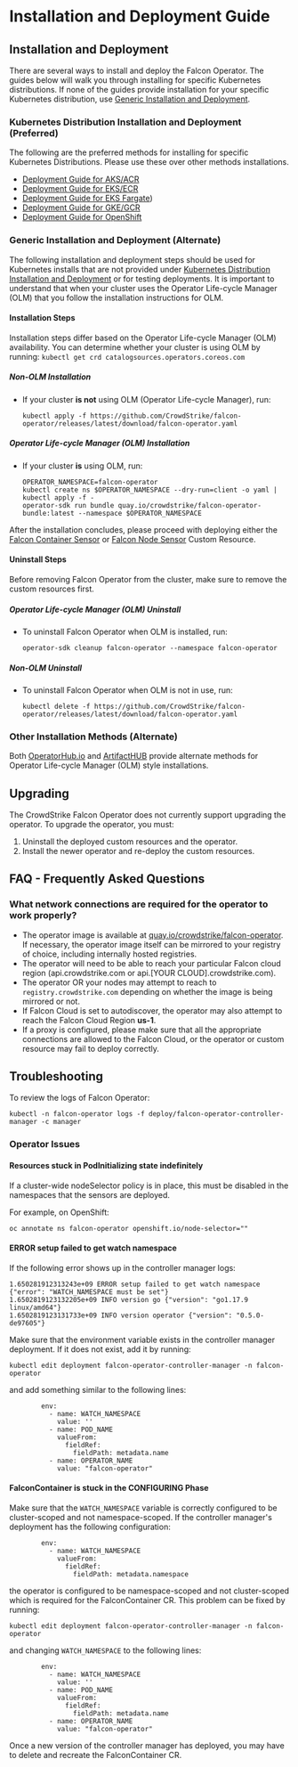 # Installation and Deployment Guide


## Installation and Deployment

There are several ways to install and deploy the Falcon Operator. The guides below will walk you through installing for specific Kubernetes distributions. If none of the guides provide installation for your specific Kubernetes distribution, use [Generic Installation and Deployment](#generic-installation-and-deployment).

### Kubernetes Distribution Installation and Deployment (Preferred)

The following are the preferred methods for installing for specific Kubernetes Distributions. Please use these over other methods installations.

 - [Deployment Guide for AKS/ACR](./deployment/azure/README.md)
 - [Deployment Guide for EKS/ECR](./deployment/eks/README.md)
 - [Deployment Guide for EKS Fargate](./deployment/eks-fargate/README.md))
 - [Deployment Guide for GKE/GCR](./deployment/gke/README.md)
 - [Deployment Guide for OpenShift](./deployment/openshift/README.md)

### Generic Installation and Deployment (Alternate)

The following installation and deployment steps should be used for Kubernetes installs that are not provided under [Kubernetes Distribution Installation and Deployment](#kubernetes-distribution-installation-and-deployment) or for testing deployments.
It is important to understand that when your cluster uses the Operator Life-cycle Manager (OLM) that you follow the installation instructions for OLM.

#### Installation Steps

Installation steps differ based on the Operator Life-cycle Manager (OLM) availability. You can determine whether your cluster is using OLM by running: `kubectl get crd catalogsources.operators.coreos.com`

##### Non-OLM Installation
 - If your cluster **is not** using OLM (Operator Life-cycle Manager), run:
   ```
   kubectl apply -f https://github.com/CrowdStrike/falcon-operator/releases/latest/download/falcon-operator.yaml
   ```

##### Operator Life-cycle Manager (OLM) Installation
 - If your cluster **is** using OLM, run:
   ```
   OPERATOR_NAMESPACE=falcon-operator
   kubectl create ns $OPERATOR_NAMESPACE --dry-run=client -o yaml | kubectl apply -f -
   operator-sdk run bundle quay.io/crowdstrike/falcon-operator-bundle:latest --namespace $OPERATOR_NAMESPACE
   ```

After the installation concludes, please proceed with deploying either the [Falcon Container Sensor](./cluster_resources/container/README.md) or [Falcon Node Sensor](./cluster_resources/node/README.md) Custom Resource.

#### Uninstall Steps

Before removing Falcon Operator from the cluster, make sure to remove the custom resources first.

##### Operator Life-cycle Manager (OLM) Uninstall

 - To uninstall Falcon Operator when OLM is installed, run:
   ```
   operator-sdk cleanup falcon-operator --namespace falcon-operator
   ```

##### Non-OLM Uninstall

 - To uninstall Falcon Operator when OLM is not in use, run:
   ```
   kubectl delete -f https://github.com/CrowdStrike/falcon-operator/releases/latest/download/falcon-operator.yaml
   ```

### Other Installation Methods (Alternate)

Both [OperatorHub.io](https://operatorhub.io/operator/falcon-operator) and [ArtifactHUB](https://artifacthub.io/packages/olm/falcon-operator/falcon-operator) provide alternate methods for Operator Life-cycle Manager (OLM) style installations.

## Upgrading

The CrowdStrike Falcon Operator does not currently support upgrading the operator. To upgrade the operator, you must:

1. Uninstall the deployed custom resources and the operator.
2. Install the newer operator and re-deploy the custom resources.

## FAQ - Frequently Asked Questions

### What network connections are required for the operator to work properly?

 - The operator image is available at [quay.io/crowdstrike/falcon-operator](quay.io/crowdstrike/falcon-operator). If necessary, the operator image itself can be mirrored to your registry of choice, including internally hosted registries.
 - The operator will need to be able to reach your particular Falcon cloud region (api.crowdstrike.com or api.[YOUR CLOUD].crowdstrike.com).
 - The operator OR your nodes may attempt to reach to `registry.crowdstrike.com` depending on whether the image is being mirrored or not.
 - If Falcon Cloud is set to autodiscover, the operator may also attempt to reach the Falcon Cloud Region **us-1**.
 - If a proxy is configured, please make sure that all the appropriate connections are allowed to the Falcon Cloud, or the operator or custom resource may fail to deploy correctly.

## Troubleshooting

To review the logs of Falcon Operator:
```
kubectl -n falcon-operator logs -f deploy/falcon-operator-controller-manager -c manager
```

### Operator Issues

#### Resources stuck in PodInitializing state indefinitely

If a cluster-wide nodeSelector policy is in place, this must be disabled in the namespaces that the sensors are deployed.

For example, on OpenShift:
```
oc annotate ns falcon-operator openshift.io/node-selector=""
```

#### ERROR setup failed to get watch namespace

If the following error shows up in the controller manager logs:
```
1.650281912313243e+09 ERROR setup failed to get watch namespace {"error": "WATCH_NAMESPACE must be set"}
1.6502819123132205e+09 INFO version go {"version": "go1.17.9 linux/amd64"}
1.6502819123131733e+09 INFO version operator {"version": "0.5.0-de97605"}
```
Make sure that the environment variable exists in the controller manager deployment. If it does not exist, add it by running:
```
kubectl edit deployment falcon-operator-controller-manager -n falcon-operator
```
and add something similar to the following lines:
```
        env:
          - name: WATCH_NAMESPACE
            value: ''
          - name: POD_NAME
            valueFrom:
              fieldRef:
                fieldPath: metadata.name
          - name: OPERATOR_NAME
            value: "falcon-operator"
```

#### FalconContainer is stuck in the CONFIGURING Phase

Make sure that the `WATCH_NAMESPACE` variable is correctly configured to be cluster-scoped and not namespace-scoped. If the
controller manager's deployment has the following configuration:
```
        env:
          - name: WATCH_NAMESPACE
            valueFrom:
              fieldRef:
                fieldPath: metadata.namespace
```
the operator is configured to be namespace-scoped and not cluster-scoped which is required for the FalconContainer CR.
This problem can be fixed by running:
```
kubectl edit deployment falcon-operator-controller-manager -n falcon-operator
```
and changing `WATCH_NAMESPACE` to the following lines:
```
        env:
          - name: WATCH_NAMESPACE
            value: ''
          - name: POD_NAME
            valueFrom:
              fieldRef:
                fieldPath: metadata.name
          - name: OPERATOR_NAME
            value: "falcon-operator"
```
Once a new version of the controller manager has deployed, you may have to delete and recreate the FalconContainer CR.
